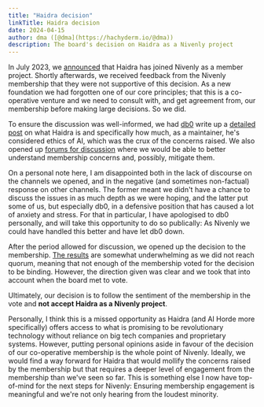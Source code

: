 ```yaml
---
title: "Haidra decision"
linkTitle: Haidra decision
date: 2024-04-15
author: dma ([@dma](https://hachyderm.io/@dma))
description: The board's decision on Haidra as a Nivenly project
---
```


In July 2023, we [announced](/blog/2023/2023-07-haidra-announcement.md) that
Haidra has joined Nivenly as a member project. Shortly afterwards, we received
feedback from the Nivenly membership that they were not supportive of this
decision. As a new foundation we had forgotten one of our core principles;
that this is a co-operative venture and we need to consult with, and
get agreement from, our membership before making large decisions. So we
did.

To ensure the discussion was well-informed, we had
[db0](https://hachyderm.io/@db0) write up a
[detailed post](/blog/2023/2023-08-haidra-deeper-dive.md) on what Haidra is and 
specifically how much, as a maintainer, he's considered ethics of AI, which was 
the crux of the concerns raised.  We also opened up
[forums for discussion](/blog/2023/2023-08-haidra-discussion.md) where we would 
be able to better understand membership concerns and, possibly, mitigate them.

On a personal note here, I am disappointed both in the lack of discourse on the 
channels we opened, and in the negative (and sometimes non-factual) response on 
other channels.  The former meant we didn't have a chance to discuss the issues 
in as much depth as we were hoping, and the latter put some of us, but 
especially db0, in a defensive position that has caused a lot of anxiety and 
stress.  For that in particular, I have apologised to db0 personally, and will
take this opportunity to do so publically: As Nivenly we could have handled 
this better and have let db0 down.

After the period allowed for discussion, we opened up the decision to the 
membership.  [The results](/blog/2024/04/13/first-vote-results/) are somewhat 
underwhelming as we did not reach quorum, meaning that not enough of the 
membership voted for the decision to be binding.  However, the direction given 
was clear and we took that into account when the board met to vote.

Ultimately, our decision is to follow the sentiment of the membership in the 
vote and **not accept Haidra as a Nivenly project**.

Personally, I think this is a missed opportunity as Haidra (and AI Horde more 
specifically) offers access to what is promising to be revolutionary technology 
without reliance on big tech companies and proprietary systems.  However, 
putting personal opinions aside in favour of the decision of our co-operative 
membership is the whole point of Nivenly.  Ideally, we would find a way forward
for Haidra that would mollify the concerns raised by the membership but that 
requires a deeper level of engagement from the membership than we've seen so 
far.  This is something else I now have top-of-mind for the next steps for 
Nivenly: Ensuring membership engagement is meaningful and we're not only 
hearing from the loudest minority.
